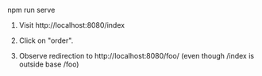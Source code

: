 npm run serve

1. Visit http://localhost:8080/index

2. Click on "order".

3. Observe redirection to http://localhost:8080/foo/ (even though /index is outside base /foo)
